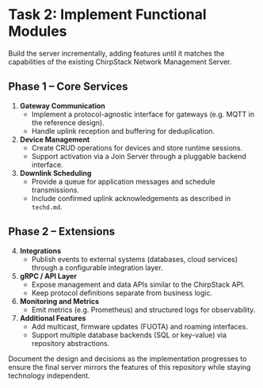 # Task 2: Implement Functional Modules

Build the server incrementally, adding features until it matches the capabilities of the existing ChirpStack Network Management Server.

## Phase 1 – Core Services
1. **Gateway Communication**
   - Implement a protocol-agnostic interface for gateways (e.g. MQTT in the reference design).
   - Handle uplink reception and buffering for deduplication.
2. **Device Management**
   - Create CRUD operations for devices and store runtime sessions.
   - Support activation via a Join Server through a pluggable backend interface.
3. **Downlink Scheduling**
   - Provide a queue for application messages and schedule transmissions.
   - Include confirmed uplink acknowledgements as described in `techd.md`.

## Phase 2 – Extensions
4. **Integrations**
   - Publish events to external systems (databases, cloud services) through a configurable integration layer.
5. **gRPC / API Layer**
   - Expose management and data APIs similar to the ChirpStack API.
   - Keep protocol definitions separate from business logic.
6. **Monitoring and Metrics**
   - Emit metrics (e.g. Prometheus) and structured logs for observability.
7. **Additional Features**
   - Add multicast, firmware updates (FUOTA) and roaming interfaces.
   - Support multiple database backends (SQL or key-value) via repository abstractions.

Document the design and decisions as the implementation progresses to ensure the final server mirrors the features of this repository while staying technology independent.

